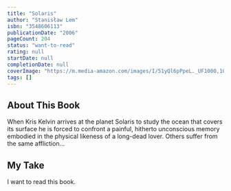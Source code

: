 ```yaml
---
title: "Solaris"
author: "Stanisław Lem"
isbn: "3548606113"
publicationDate: "2006"
pageCount: 204
status: "want-to-read"
rating: null
startDate: null
completionDate: null
coverImage: "https://m.media-amazon.com/images/I/51yQl6pPpeL._UF1000,1000_QL80_.jpg"
tags: []
---
```


## About This Book

When Kris Kelvin arrives at the planet Solaris to study the ocean that covers its surface he is forced to confront a painful, hitherto unconscious memory embodied in the physical likeness of a long-dead lover. Others suffer from the same affliction...

## My Take

I want to read this book.
